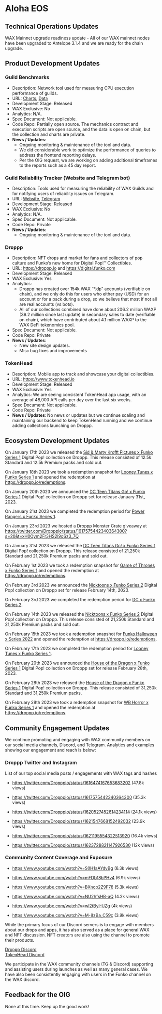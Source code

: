 
# Aloha EOS
 
## Technical Operations Updates
 
WAX Mainnet upgrade readiness update - All of our WAX mainnet nodes have been upgraded to Antelope 3.1.4 and we are ready for the chain upgrade.
 
## Product Development Updates
 
### Guild Benchmarks
 
- Description: Network tool used for measuring CPU execution performance of guilds.
- URL: [Charts](https://www.alohaeos.com/tools/benchmarks#networkId=11&timeframeId=4), [Data](https://wax.bloks.io/account/eosmechanics)
- Development Stage: Released
- WAX Exclusive: No
- Analytics: N/A.
- Spec Document: Not applicable.
- Code Repo: Partially open source. The mechanics contract and execution scripts are open source, and the data is open on chain, but the collection and charts are private.
- **News / Updates**:
  - Ongoing monitoring & maintenance of the tool and data.   
  - We did considerable work to optimize the performance of queries to address the frontend reporting delays.   
  - Per the OIG request, we are working on adding additional timeframes to the reports such as a 45 day report.   


### Guild Reliability Tracker (Website and Telegram bot)
 
- Description: Tools used for measuring the reliability of WAX Guilds and for notifying users of reliability issues on Telegram.
- URL: [Website](https://www.alohaeos.com/tools/reliability#networkId=11&timeframeId=10&sort=rank&sortDir=asc), [Telegram](https://t.me/WAX_Mainnet_Aloha_Tracker)
- Development Stage: Released
- WAX Exclusive: No
- Analytics: N/A.
- Spec Document: Not applicable.
- Code Repo: Private
- **News / Updates**:
  - Ongoing monitoring & maintenance of the tool and data.   
 
### Droppp
 
- Description: NFT drops and market for fans and collectors of pop culture and Funko’s new home for Digital Pop!™ Collectibles.
- URL: https://droppp.io and https://digital.funko.com
- Development Stage: Released
- WAX Exclusive: Yes
- Analytics:
  - Droppp has created over 154k WAX “*.dp” accounts (verifiable on chain), and we only do this for users who either pay (USD) for an account or for a pack during a drop, so we believe that most if not all are real accounts (vs bots).
  - All of our collections combined have done about 206.2 million WAXP (39.2 million since last update) in secondary sales to date (verifiable on chain), which have contributed about 4.1 million WAXP to the WAX DeFi tokenomics pool.
- Spec Document: Not applicable.
- Code Repo: Private
- **News / Updates**:
  - New site design updates.   
  - Misc bug fixes and improvements

 
### TokenHead
 
- Description: Mobile app to track and showcase your digital collectibles.
- URL: https://www.tokenhead.io
- Development Stage: Released
- WAX Exclusive: Yes
- Analytics: We are seeing consistent TokenHead app usage, with an average of 48,000 API calls per day over the last six weeks.
- Spec Document: Not applicable.
- Code Repo: Private
- **News / Updates**: No news or updates but we continue scaling and maintaining our backend to keep TokenHead running and we continue adding collections launching on Droppp.
 
## Ecosystem Development Updates
 
On January 17th 2023 we released the [Sid & Marty Krofft Pictures x Funko Series 1](https://digital.funko.com/drop/102/sid-and-marty-krofft-pictures-series-1/) Digital Pop! collection on Droppp. This release consisted of 12.5k Standard and 12.5k Premium packs and sold out.   

On January 18th 2023 we took a redemption snapshot for [Looney Tunes x Funko Series 1](https://digital.funko.com/drop/72/looney-tunes-series-1/) and opened the redemption at https://droppp.io/redemptions.   

On January 20th 2023 we announced the [DC Teen Titans Go! x Funko Series 1](https://digital.funko.com/drop/105/dc-teen-titans-go-series-1/) Digital Pop! collection on Droppp set for release January 31st, 2023.   

On January 21st 2023 we completed the redemption period for [Power Rangers x Funko Series 1](https://digital.funko.com/drop/63/power-rangers-series-1/).   

On January 23rd 2023 we hosted a Droppp Monster Crate giveaway at https://twitter.com/Dropppio/status/1617575442340364300?s=20&t=xH0Oym2Fr3HS2I9oSz3_7Q   

On January 31st 2023 we released the [DC Teen Titans Go! x Funko Series 1](https://digital.funko.com/drop/105/dc-teen-titans-go-series-1/) Digital Pop! collection on Droppp. This release consisted of 21,250k Standard and 21,250k Premium packs and sold out.   

On February 1st 2023 we took a redemption snapshot for [Game of Thrones x Funko Series 1](https://digital.funko.com/drop/75/game-of-thrones-series-1/) and opened the redemption at https://droppp.io/redemptions.   

On February 3rd 2023 we announced the [Nicktoons x Funko Series 2](https://digital.funko.com/drop/108/nicktoons-series-2/) Digital Pop! collection on Droppp set for release February 14th, 2023.   

On February 3rd 2023 we completed the redemption period for [DC x Funko Series 2](https://digital.funko.com/drop/66/dc-series-2/).   

On February 14th 2023 we released the [Nicktoons x Funko Series 2](https://digital.funko.com/drop/108/nicktoons-series-2/) Digital Pop! collection on Droppp. This release consisted of 21,250k Standard and 21,250k Premium packs and sold out.   

On February 15th 2023 we took a redemption snapshot for [Funko Halloween x Series 2022](https://digital.funko.com/drop/84/funko-halloween-series-2022/) and opened the redemption at https://droppp.io/redemptions.   

On February 17th 2023 we completed the redemption period for [Looney Tunes x Funko Series 1](https://digital.funko.com/drop/72/looney-tunes-series-1/).   

On February 20th 2023 we announced the [House of the Dragon x Funko Series 1](https://digital.funko.com/drop/111/house-of-the-dragon-series-1/) Digital Pop! collection on Droppp set for release February 28th, 2023.   

On February 28th 2023 we released the [House of the Dragon x Funko Series 1](https://digital.funko.com/drop/111/house-of-the-dragon-series-1/) Digital Pop! collection on Droppp. This release consisted of 31,250k Standard and 31,250k Premium packs.   

On February 28th 2023 we took a redemption snapshot for [WB Horror x Funko Series 1](https://digital.funko.com/drop/87/wb-horror-series-1/) and opened the redemption at https://droppp.io/redemptions.   

 
## Community Engagement Updates
 
We continue promoting and engaging with WAX community members on our social media channels, Discord, and Telegram. Analytics and examples showing our engagement and reach is below:   

### Droppp Twitter and Instagram

List of our top social media posts / engagements with WAX tags and hashes   

- https://twitter.com/Dropppio/status/1616474167653683202 (47.8k views)   

- https://twitter.com/Dropppio/status/1617575442340364300 (35.3k views)  

- https://twitter.com/Dropppio/status/1620527452614234114 (24.1k views)

- https://twitter.com/Dropppio/status/1621547668152492032 (23.9k views)   

- https://twitter.com/Dropppio/status/1621195554322513920 (16.4k views)

- https://twitter.com/Dropppio/status/1623728821147926530 (12k views)   


### Community Content Coverage and Exposure

- https://www.youtube.com/watch?v=S0H1aAYdvBg (6.3k views)   

- https://www.youtube.com/watch?v=mFDb18bPHv4 (6.9k views)   

- https://www.youtube.com/watch?v=BXncp2Z9F78 (5.3k views)   

- https://www.youtube.com/watch?v=NU2hfsHB-aQ (4.2k views)   

- https://www.youtube.com/watch?v=wl2tByI-UZg (4k views)   

- https://www.youtube.com/watch?v=M-8zBa_C59c (3.9k views)   


While the primary focus of our Discord servers is to engage with members about our drops and apps, it has also served as a place for general WAX and NFT discussion. NFT creators are also using the channel to promote their products.   

[Droppp Discord](https://droppp.io/discord)   
[TokenHead Discord](https://tokenhead.io/discord)     

We participate in the WAX community channels (TG & Discord) supporting and assisting users during launches as well as many general cases. We have also been consistently engaging with users in the Funko channel on the WAX discord.
 
## Feedback for the OIG
 
None at this time. Keep up the good work!


